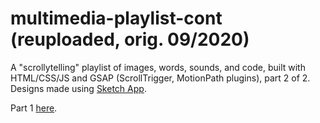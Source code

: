 # multimedia-playlist-cont (reuploaded, orig. 09/2020)
A "scrollytelling" playlist of images, words, sounds, and code, built with HTML/CSS/JS and GSAP (ScrollTrigger, MotionPath plugins), part 2 of 2. Designs made using [Sketch App](https://www.sketch.com).

Part 1 [here](https://github.com/fibanneacci/multimedia-playlist).

